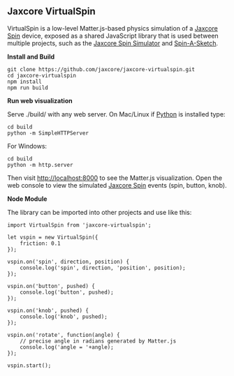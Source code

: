 Jaxcore VirtualSpin
--------

VirtualSpin is a low-level Matter.js-based physics simulation of a [Jaxcore Spin](https://jaxcore.com/spin) device, exposed as a shared JavaScript library that is used between multiple projects, such as the [Jaxcore Spin Simulator](https://github.com/jaxcore/jaxcore-spin-simulator) and [Spin-A-Sketch](https://github.com/jaxcore/spin-a-sketch).

**Install and Build**

```
git clone https://github.com/jaxcore/jaxcore-virtualspin.git
cd jaxcore-virtualspin
npm install
npm run build
```

**Run web visualization**

Serve ./build/ with any web server.  On Mac/Linux if [Python](https://www.python.org/downloads/) is installed type:

```
cd build
python -m SimpleHTTPServer
```

For Windows:

```
cd build
python -m http.server
```

Then visit [http://localhost:8000](http://localhost:8000) to see the Matter.js visualization.  Open the web console to view the simulated [Jaxcore Spin](https://github.com/jaxcore/jaxcore-spin) events (spin, button, knob).

**Node Module**

The library can be imported into other projects and use like this:

```
import VirtualSpin from 'jaxcore-virtualspin';

let vspin = new VirtualSpin({
    friction: 0.1
});

vspin.on('spin', direction, position) {
    console.log('spin', direction, 'position', position);
});

vspin.on('button', pushed) {
    console.log('button', pushed);
});

vspin.on('knob', pushed) {
    console.log('knob', pushed);
});

vspin.on('rotate', function(angle) {
    // precise angle in radians generated by Matter.js
    console.log('angle = '+angle);
});

vspin.start();

```